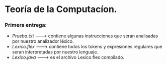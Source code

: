 # Teoría de la Computacíon.

### Primera entrega:
- *Prueba.txt* ---> contiene algunas instrucciones que serán analisadas por nuestro analizador léxico.
- *Lexico.flex* ---> contiene todos los tokens y expresiones regulares que seran interpretadas por nuestro lenguaje.
- *Lexico.java* ---> es el archivo Lexico.flex compilado.